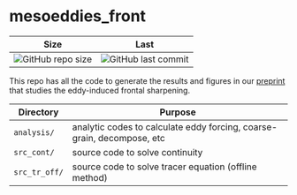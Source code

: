 # mesoeddies_front
| Size | Last |
| ---  | --- |
| ![GitHub repo size](https://img.shields.io/github/repo-size/yueyanglu/mesoeddies_front) | ![GitHub last commit](https://img.shields.io/github/last-commit/yueyanglu/mesoeddies_front) |

This repo has all the code to generate the results and figures in our [preprint](https://doi.org/10.31223/X5R69Q) that studies the eddy-induced frontal sharpening.

| Directory              | Purpose |
| --------------         | ------- |
| ```analysis/```        | analytic codes to calculate eddy forcing, coarse-grain, decompose, etc  |
| ```src_cont/```        | source code to solve continuity |
| ```src_tr_off/```      | source code to solve tracer equation (offline method) |

